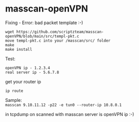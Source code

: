 # masscan-openVPN
Fixing - Error: bad packet template :-)
```
wget https://github.com/scriptzteam/masscan-openVPN/blob/main/src/templ-pkt.c  
move templ-pkt.c into your /masscan/src/ folder  
make  
make install  
```  
Test:
```
openVPN ip - 1.2.3.4  
real server ip - 5.6.7.8  
```
get your router ip
```
ip route
```

Sample:  
```masscan 9.10.11.12 -p22 -e tun0 --router-ip 10.8.0.1```
  
in tcpdump on scanned with masscan server is openVPN ip :-)
